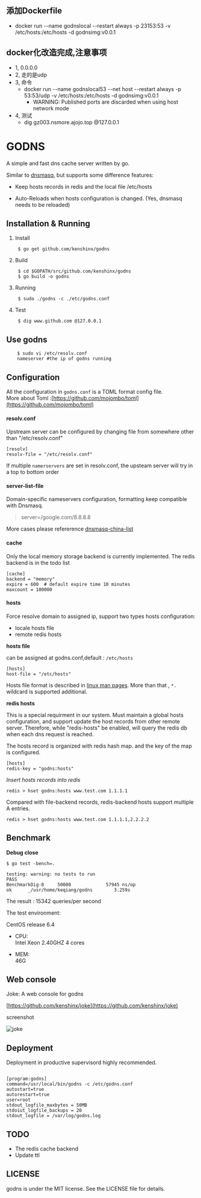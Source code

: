 
## 添加Dockerfile
  *  docker run --name godnslocal --restart always -p 23153:53 -v /etc/hosts:/etc/hosts  -d  godnsimg:v0.0.1


## docker化改造完成,注意事项
  * 1, 0.0.0.0
  * 2, 走的是udp
  * 3, 命令
    * docker run  --name godnslocal53  --net host --restart always  -p 53:53/udp -v /etc/hosts:/etc/hosts -d godnsimg:v0.0.1
      * WARNING: Published ports are discarded when using host network mode
  * 4, 测试
    * dig gz003.nsmore.ajojo.top @127.0.0.1 



GODNS
====

A simple and fast dns cache server written by go.


Similar to [dnsmasq](http://www.thekelleys.org.uk/dnsmasq/doc.html), but supports some difference features:


* Keep hosts records in redis and the local file /etc/hosts  

* Auto-Reloads when hosts configuration is changed. (Yes, dnsmasq needs to be reloaded)


## Installation & Running

1. Install  

		$ go get github.com/kenshinx/godns


2. Build  

		$ cd $GOPATH/src/github.com/kenshinx/godns 
		$ go build -o godns 


3. Running  

		$ sudo ./godns -c ./etc/godns.conf

4. Test
        
        $ dig www.github.com @127.0.0.1



## Use godns 

		$ sudo vi /etc/resolv.conf
		nameserver #the ip of godns running

## Configuration

All the configuration in `godns.conf` is a TOML format config file.   
More about Toml :[https://github.com/mojombo/toml](https://github.com/mojombo/toml)


#### resolv.conf

Upstream server can be configured by changing file from somewhere other than "/etc/resolv.conf"

```
[resolv]
resolv-file = "/etc/resolv.conf"
```
If multiple `namerservers` are set in resolv.conf, the upsteam server will try in a top to bottom order


#### server-list-file
Domain-specific nameservers configuration, formatting keep compatible with Dnsmasq.
>server=/google.com/8.8.8.8

More cases please refererence [dnsmasq-china-list](https://github.com/felixonmars/dnsmasq-china-list)


#### cache

Only the local memory storage backend is currently implemented.  The redis backend is in the todo list

```
[cache]
backend = "memory"   
expire = 600  # default expire time 10 minutes
maxcount = 100000
```



#### hosts

Force resolve domain to assigned ip, support two types hosts configuration:

* locale hosts file
* remote redis hosts

__hosts file__  

can be assigned at godns.conf,default : `/etc/hosts`

```
[hosts]
host-file = "/etc/hosts"
```
Hosts file format is described in [linux man pages](http://man7.org/linux/man-pages/man5/hosts.5.html). 
More than that , `*.` wildcard is supported additional.


__redis hosts__ 

This is a special requirment in our system. Must maintain a global hosts configuration, 
and support update the host records from other remote server.
Therefore, while "redis-hosts" be enabled, will query the redis db when each dns request is reached.  

The hosts record is organized with redis hash map. and the key of the map is configured.

```
[hosts]
redis-key = "godns:hosts"
```

_Insert hosts records into redis_

```
redis > hset godns:hosts www.test.com 1.1.1.1
```

Compared with file-backend records, redis-backend hosts support multiple A entries.

```
redis > hset godns:hosts www.test.com 1.1.1.1,2.2.2.2
```


## Benchmark


__Debug close__

```
$ go test -bench=.

testing: warning: no tests to run
PASS
BenchmarkDig-8     50000             57945 ns/op
ok      _/usr/home/keqiang/godns        3.259s
```

The result : 15342 queries/per second

The test environment:

CentOS release 6.4 

* CPU:  
Intel Xeon 2.40GHZ 
4 cores

* MEM:  
46G


## Web console

Joke: A web console for godns

[https://github.com/kenshinx/joke](https://github.com/kenshinx/joke) 

screenshot

![joke](https://raw.github.com/kenshinx/joke/master/screenshot/joke.png)



## Deployment

Deployment in productive supervisord highly recommended.

```

[program:godns]
command=/usr/local/bin/godns -c /etc/godns.conf
autostart=true
autorestart=true
user=root
stdout_logfile_maxbytes = 50MB
stdoiut_logfile_backups = 20
stdout_logfile = /var/log/godns.log

```


## TODO

* The redis cache backend
* Update ttl

## LICENSE
godns is under the MIT license. See the LICENSE file for details.



